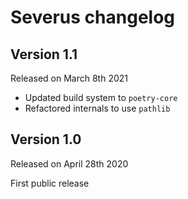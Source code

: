 Severus changelog
=================

Version 1.1
-----------

Released on March 8th 2021

- Updated build system to `poetry-core`
- Refactored internals to use `pathlib`


Version 1.0
-----------

Released on April 28th 2020

First public release

